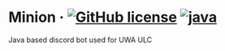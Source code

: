 # Minion &middot; [![GitHub license](https://img.shields.io/badge/license-MIT-blue.svg)](https://github.com/brucehow/Minion/blob/master/LICENSE) [![java](https://img.shields.io/badge/8.1-blue.svg)]()
Java based discord bot used for UWA ULC

